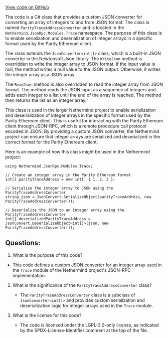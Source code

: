 [View code on GitHub](https://github.com/nethermindeth/nethermind/Nethermind.JsonRpc/Modules/Trace/ParityTraceAddressConverter.cs)

The code is a C# class that provides a custom JSON converter for converting an array of integers to and from JSON format. The class is named `ParityTraceAddressConverter` and is located in the `Nethermind.JsonRpc.Modules.Trace` namespace. The purpose of this class is to enable serialization and deserialization of integer arrays in a specific format used by the Parity Ethereum client.

The class extends the `JsonConverter<int[]>` class, which is a built-in JSON converter in the Newtonsoft.Json library. The `WriteJson` method is overridden to write the integer array to JSON format. If the input value is null, the method writes a null value to the JSON output. Otherwise, it writes the integer array as a JSON array.

The `ReadJson` method is also overridden to read the integer array from JSON format. The method reads the JSON input as a sequence of integers and adds each integer to a list until the end of the array is reached. The method then returns the list as an integer array.

This class is used in the larger Nethermind project to enable serialization and deserialization of integer arrays in the specific format used by the Parity Ethereum client. This is useful for interacting with the Parity Ethereum client through JSON-RPC, which is a remote procedure call protocol encoded in JSON. By providing a custom JSON converter, the Nethermind project can ensure that integer arrays are serialized and deserialized in the correct format for the Parity Ethereum client.

Here is an example of how this class might be used in the Nethermind project:

```
using Nethermind.JsonRpc.Modules.Trace;

// Create an integer array in the Parity Ethereum format
int[] parityTraceAddress = new int[] { 1, 2, 3 };

// Serialize the integer array to JSON using the ParityTraceAddressConverter
string json = JsonConvert.SerializeObject(parityTraceAddress, new ParityTraceAddressConverter());

// Deserialize the JSON to an integer array using the ParityTraceAddressConverter
int[] deserializedParityTraceAddress = JsonConvert.DeserializeObject<int[]>(json, new ParityTraceAddressConverter());
```
## Questions: 
 1. What is the purpose of this code?
   - This code defines a custom JSON converter for an integer array used in the `Trace` module of the Nethermind project's JSON-RPC implementation.

2. What is the significance of the `ParityTraceAddressConverter` class?
   - The `ParityTraceAddressConverter` class is a subclass of `JsonConverter<int[]>` and provides custom serialization and deserialization logic for integer arrays used in the `Trace` module.

3. What is the license for this code?
   - The code is licensed under the LGPL-3.0-only license, as indicated by the SPDX-License-Identifier comment at the top of the file.